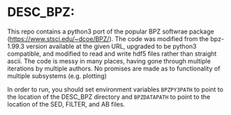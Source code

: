 # DESC_BPZ: 

This repo contains a python3 port of the popular BPZ softwrae package (https://www.stsci.edu/~dcoe/BPZ/).  The code was modified from the bpz-1.99.3 version available at the given URL, upgraded to be python3 compatible, and modified to read and write hdf5 files rather than straight ascii.  The code is messy in many places, having gone through multiple iterations by multiple authors.  No promises are made as to functionality of multiple subsystems (e.g. plotting)

In order to run, you should set environment variables
`BPZPY3PATH` to point to the location of the DESC_BPZ directory
and
`BPZDATAPATH` to point to the location of the SED, FILTER, and AB files.
